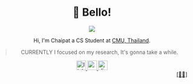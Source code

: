 <div align="center">
  <h1><b>👋 Bello!</b></h1>
<img src="http://github-profile-summary-cards.vercel.app/api/cards/profile-details?username=AppleBoiy&theme=nord_bright" />

</div>

<div align="center">
  

Hi, I'm Chaipat a CS Student at [CMU, Thailand](https://www.google.com/search?client=safari&rls=en&q=chiang+mai+university&ie=UTF-8&oe=UTF-8).

<p><blockquote>CURRENTLY I focused on my research, It's gonna take a while.</blockquote></p>

</div>

<div align="center">
  <a href="https://www.linkedin.com/in/chaipat-jainan/" target="_blank">
    <img src="https://img.shields.io/static/v1?message=LinkedIn&logo=linkedin&label=&color=0077B5&logoColor=white&labelColor=&style=for-the-badge" height="25" alt="linkedin logo"  />
<a href="mailto:contact.chaipat@gmail.com" target="_blank">
    <img src="https://img.shields.io/static/v1?message=Gmail&logo=gmail&label=&color=D14836&logoColor=white&labelColor=&style=for-the-badge" height="25" alt="gmail logo"  />
  </a>
  <a href="https://discordapp.com/users/436587555979264030" target="_blank">
    <img src="https://img.shields.io/static/v1?message=Discord&logo=discord&label=&color=7289DA&logoColor=white&labelColor=&style=for-the-badge" height="25" alt="discord logo"  />
  </a>
   
</div>
<div align="right">
  <a href="https://gist.github.com/AppleBoiy/21abc562a7eaac1ee217b8a769a6ecdc">[📑✨]</a>
</div>
